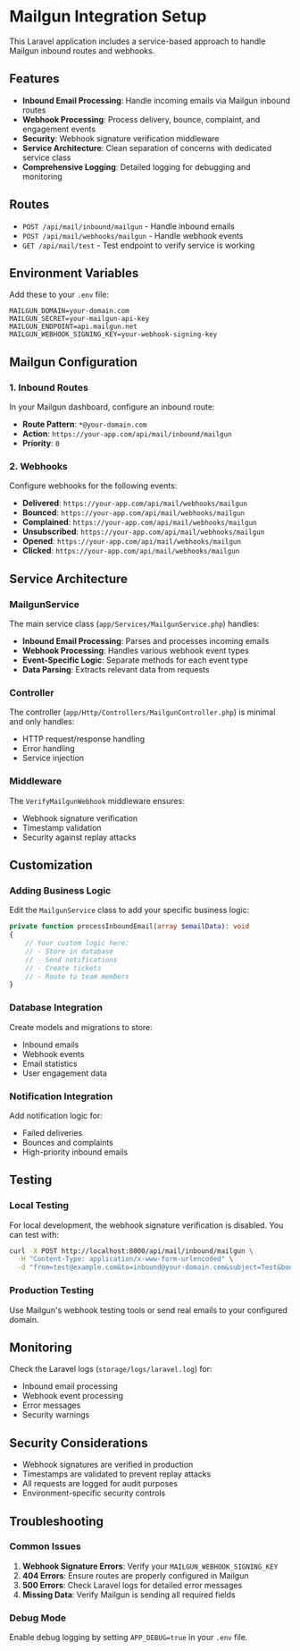# Mailgun Integration Setup

This Laravel application includes a service-based approach to handle Mailgun inbound routes and webhooks.

## Features

- **Inbound Email Processing**: Handle incoming emails via Mailgun inbound routes
- **Webhook Processing**: Process delivery, bounce, complaint, and engagement events
- **Security**: Webhook signature verification middleware
- **Service Architecture**: Clean separation of concerns with dedicated service class
- **Comprehensive Logging**: Detailed logging for debugging and monitoring

## Routes

- `POST /api/mail/inbound/mailgun` - Handle inbound emails
- `POST /api/mail/webhooks/mailgun` - Handle webhook events
- `GET /api/mail/test` - Test endpoint to verify service is working

## Environment Variables

Add these to your `.env` file:

```env
MAILGUN_DOMAIN=your-domain.com
MAILGUN_SECRET=your-mailgun-api-key
MAILGUN_ENDPOINT=api.mailgun.net
MAILGUN_WEBHOOK_SIGNING_KEY=your-webhook-signing-key
```

## Mailgun Configuration

### 1. Inbound Routes

In your Mailgun dashboard, configure an inbound route:

- **Route Pattern**: `*@your-domain.com`
- **Action**: `https://your-app.com/api/mail/inbound/mailgun`
- **Priority**: `0`

### 2. Webhooks

Configure webhooks for the following events:

- **Delivered**: `https://your-app.com/api/mail/webhooks/mailgun`
- **Bounced**: `https://your-app.com/api/mail/webhooks/mailgun`
- **Complained**: `https://your-app.com/api/mail/webhooks/mailgun`
- **Unsubscribed**: `https://your-app.com/api/mail/webhooks/mailgun`
- **Opened**: `https://your-app.com/api/mail/webhooks/mailgun`
- **Clicked**: `https://your-app.com/api/mail/webhooks/mailgun`

## Service Architecture

### MailgunService

The main service class (`app/Services/MailgunService.php`) handles:

- **Inbound Email Processing**: Parses and processes incoming emails
- **Webhook Processing**: Handles various webhook event types
- **Event-Specific Logic**: Separate methods for each event type
- **Data Parsing**: Extracts relevant data from requests

### Controller

The controller (`app/Http/Controllers/MailgunController.php`) is minimal and only handles:

- HTTP request/response handling
- Error handling
- Service injection

### Middleware

The `VerifyMailgunWebhook` middleware ensures:

- Webhook signature verification
- Timestamp validation
- Security against replay attacks

## Customization

### Adding Business Logic

Edit the `MailgunService` class to add your specific business logic:

```php
private function processInboundEmail(array $emailData): void
{
    // Your custom logic here:
    // - Store in database
    // - Send notifications
    // - Create tickets
    // - Route to team members
}
```

### Database Integration

Create models and migrations to store:

- Inbound emails
- Webhook events
- Email statistics
- User engagement data

### Notification Integration

Add notification logic for:

- Failed deliveries
- Bounces and complaints
- High-priority inbound emails

## Testing

### Local Testing

For local development, the webhook signature verification is disabled. You can test with:

```bash
curl -X POST http://localhost:8000/api/mail/inbound/mailgun \
  -H "Content-Type: application/x-www-form-urlencoded" \
  -d "from=test@example.com&to=inbound@your-domain.com&subject=Test&body-plain=Test message"
```

### Production Testing

Use Mailgun's webhook testing tools or send real emails to your configured domain.

## Monitoring

Check the Laravel logs (`storage/logs/laravel.log`) for:

- Inbound email processing
- Webhook event processing
- Error messages
- Security warnings

## Security Considerations

- Webhook signatures are verified in production
- Timestamps are validated to prevent replay attacks
- All requests are logged for audit purposes
- Environment-specific security controls

## Troubleshooting

### Common Issues

1. **Webhook Signature Errors**: Verify your `MAILGUN_WEBHOOK_SIGNING_KEY`
2. **404 Errors**: Ensure routes are properly configured in Mailgun
3. **500 Errors**: Check Laravel logs for detailed error messages
4. **Missing Data**: Verify Mailgun is sending all required fields

### Debug Mode

Enable debug logging by setting `APP_DEBUG=true` in your `.env` file.
